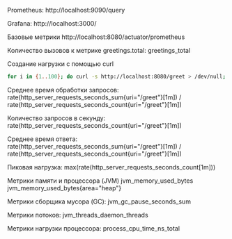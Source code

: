 Prometheus:
http://localhost:9090/query

Grafana:
http://localhost:3000/

Базовые метрики
http://localhost:8080/actuator/prometheus

Количество вызовов к метрике greetings.total:
greetings_total

Создание нагрузки с помощью curl
```bash
for i in {1..100}; do curl -s http://localhost:8080/greet > /dev/null; done
```

Среднее время обработки запросов:
rate(http_server_requests_seconds_sum{uri="/greet"}[1m]) / rate(http_server_requests_seconds_count{uri="/greet"}[1m])

Количество запросов в секунду:
rate(http_server_requests_seconds_count{uri="/greet"}[1m])

Среднее время ответа:
rate(http_server_requests_seconds_sum{uri="/greet"}[1m]) / rate(http_server_requests_seconds_count{uri="/greet"}[1m])

Пиковая нагрузка:
max(rate(http_server_requests_seconds_count[1m]))

Метрики памяти и процессора (JVM)
jvm_memory_used_bytes
jvm_memory_used_bytes{area="heap"}

Метрики сборщика мусора (GC):
jvm_gc_pause_seconds_sum

Метрики потоков:
jvm_threads_daemon_threads

Метрики нагрузки процессора:
process_cpu_time_ns_total